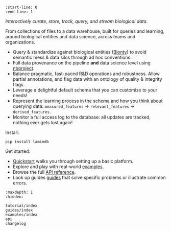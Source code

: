 ```{include} ../README.md
:start-line: 0
:end-line: 1
```

_Interactively curate, store, track, query, and stream biological data._

From collections of files to a data warehouse, built for queries and learning, around biological entities and data science, across teams and organizations.

- Query & standardize against biological entities ([Bionty](https://lamin.ai/bionty)) to avoid semantic mess & data silos through ad hoc conventions.
- Full data provenance on the pipeline **and** data science level using [nbproject](https://lamin.ai/nbproject).
- Balance pragmatic, fast-paced R&D operations and robustness. Allow partial annotations, and flag data with an ontology of quality & integrity flags.
- Leverage a delightful default schema that you can customize to your needs!
- Represent the learning process in the schema and how you think about querying data: `measured_features` -> `relevant_features` -> `derived_features`.
- Monitor a full access log to the database: all updates are tracked, nothing ever gets lost again!

Install:

```
pip install lamindb
```

Get started:

- [Quickstart](tutorial/quickstart) walks you through setting up a basic platform.
- Explore and play with real-world [examples](examples/index).
- Browse the full [API reference](api).
- Look up guides [guides](guides/index) that solve specific problems or illustrate common errors.

```{toctree}
:maxdepth: 1
:hidden:

tutorial/index
guides/index
examples/index
api
changelog
```
